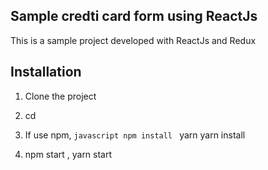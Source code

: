 ## Sample credti card form using ReactJs
This is a sample project developed with ReactJs and Redux
## Installation
1. Clone the project 

2. cd <PROJECT FOLDER>

3. If use npm, ```javascript npm install ``` yarn yarn install

4. npm start , yarn start




